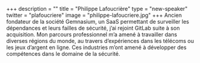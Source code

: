 +++
description = ""
title = "Philippe Lafoucrière"
type = "new-speaker"
twitter = "plafoucriere"
image = "philippe-lafoucriere.jpg"
+++
Ancien fondateur de la société Gemnasium, un SaaS permettant de surveiller les dépendances et leurs failles de sécurité, j’ai rejoint GitLab suite à son acquisition. Mon parcours professionnel m’a amené à travailler dans diverses régions du monde, au travers d’expériences dans les télécoms ou les jeux d’argent en ligne. Ces industries m’ont amené à développer des compétences dans le domaine de la sécurité.
